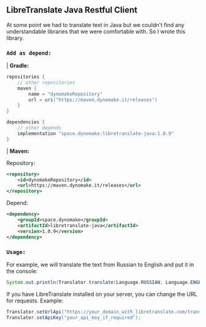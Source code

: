 LibreTranslate Java Restful Client
---
At some point we had to translate text in Java but we couldn't find any understandable libraries that we were comfortable with. So I wrote this library.
### `Add as depend:`

| **Gradle:**

```groovy
repositories {
    // other repositories
    maven {
        name = "dynomakeRepository"
        url = uri("https://maven.dynomake.it/releases")
    }
}

dependencies {
    // other depends
    implementation "space.dynomake:libretranslate-java:1.0.9"
}
```

| **Maven:**

Repository:

```xml
<repository>
    <id>dynomakeRepository</id>
    <url>https://maven.dynomake.it/releases</url>
</repository>
```

Depend:

```xml
<dependency>
    <groupId>space.dynomake</groupId>
    <artifactId>libretranslate-java</artifactId>
    <version>1.0.9</version>
</dependency>
```
### `Usage:`
For example, we will translate the text from Russian to English and put it in the console:
```java
System.out.println(Translator.translate(Language.RUSSIAN, Language.ENGLISH, "Для примера, переведем текст с русского на английский и выведем в консоль:"));
```
If you have LibreTranslate installed on your server, you can change the URL for requests. Example:
```java
Translator.setUrlApi("https://your_domain_with_libretranslate.com/translate");
Translator.setApiKey("your_api_key_if_required");
```
